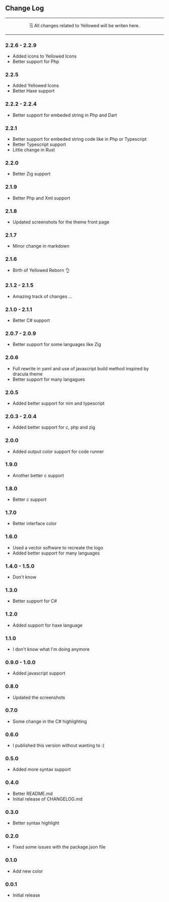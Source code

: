 ## Change Log

---

<p align="center">
    🗒️ All changes related to Yellowed will be writen here.
</p>

---

### 2.2.6 - 2.2.9
- Added icons to Yellowed Icons
- Better support for Php

### 2.2.5
- Added Yellowed Icons
- Better Haxe support

### 2.2.2 - 2.2.4
- Better support for embeded string in Php and Dart

### 2.2.1
- Better support for embeded string code like in Php or Typescript
- Better Typescript support
- Little change in Rust

### 2.2.0
- Better Zig support

### 2.1.9
- Better Php and Xml support

### 2.1.8
- Updated screenshots for the theme front page

### 2.1.7
- Minor change in markdown

### 2.1.6
- Birth of Yellowed Reborn 👌

### 2.1.2 - 2.1.5
- Amazing track of changes ...

### 2.1.0 - 2.1.1
- Better C# support

### 2.0.7 - 2.0.9
- Better support for some languages like Zig

### 2.0.6
- Full rewrite in yaml and use of javascript build method inspired by dracula theme
- Better support for many langagues

### 2.0.5
- Added better support for nim and typescript

### 2.0.3 - 2.0.4
- Added better support for c, php and zig

### 2.0.0
- Added output color support for code runner

### 1.9.0
- Another better c support

### 1.8.0
- Better c support

### 1.7.0
- Better interface color

### 1.6.0
- Used a vector software to recreate the logo
- Added better support for many languages

### 1.4.0 - 1.5.0
- Don't know

### 1.3.0
- Better support for C#

### 1.2.0
- Added support for haxe language

### 1.1.0
- I don't know what I'm doing anymore

### 0.9.0 - 1.0.0
- Added javascript support

### 0.8.0
- Updated the screenshots

### 0.7.0
- Some change in the C# highlighting

### 0.6.0
- I published this version without wanting to :(

### 0.5.0
- Added more syntax support

### 0.4.0
- Better README.md
- Initial release of CHANGELOG.md

### 0.3.0
- Better syntax highlight

### 0.2.0
- Fixed some issues with the package.json file

### 0.1.0
- Add new color

### 0.0.1
- Initial release
